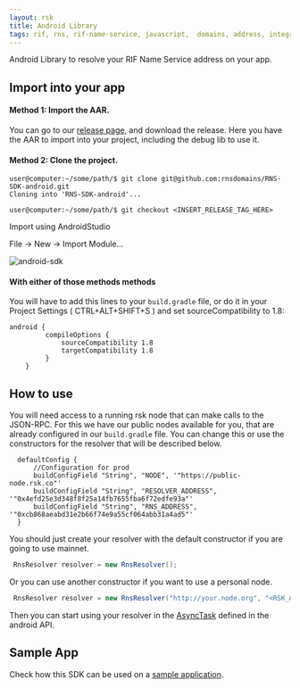 ```yaml
---
layout: rsk
title: Android Library
tags: rif, rns, rif-name-service, javascript,  domains, address, integrate, resolver, android, node, sdk, libraries, infrastructure, protocols, mvp, design, rbtc, defi, decentralized, quick-start, guides, tutorial, networks, dapps, tools, rsk, ethereum, smart-contracts, install, get-started, how-to, mainnet, testnet, contracts, wallets, web3, crypto
---
```


Android Library to resolve your RIF Name Service address on your app.

## Import into your app

#### Method 1: Import the AAR.

You can go to our [release page](https://github.com/rnsdomains/RNS-SDK-android/releases), and download the release. Here you have the AAR to import into your project, including the debug lib to use it.

#### Method 2: Clone the project.

```console
user@computer:~/some/path/$ git clone git@github.com:rnsdomains/RNS-SDK-android.git
Cloning into 'RNS-SDK-android'...

user@computer:~/some/path/$ git checkout <INSERT_RELEASE_TAG_HERE>
```

Import using AndroidStudio

File -> New -> Import Module...

<img src="/assets/img/rns/AndroidSDK.png" class="img-fluid" alt="android-sdk" />

#### With either of those methods methods

You will have to add this lines to your `build.gradle` file, or do it in your Project Settings ( CTRL+ALT+SHIFT+S ) and set sourceCompatibility to 1.8: 

```
android {
         compileOptions {
             sourceCompatibility 1.8 
             targetCompatibility 1.8 
         }
    }   
```

## How to use

You will need access to a running rsk node that can make calls to the JSON-RPC. For this we have our public nodes available for you, that are already configured in our `build.gradle` file. You can change this or use the constructors for the resolver that will be described below.

```
  defaultConfig {
      //Configuration for prod
      buildConfigField "String", "NODE", '"https://public-node.rsk.co"'
      buildConfigField "String", "RESOLVER_ADDRESS", '"0x4efd25e3d348f8f25a14fb7655fba6f72edfe93a"'
      buildConfigField "String", "RNS_ADDRESS", '"0xcb868aeabd31e2b66f74e9a55cf064abb31a4ad5"'
  }
```

You should just create your resolver with the default constructor if you are going to use mainnet.

```java
 RnsResolver resolver = new RnsResolver();
```

Or you can use another constructor if you want to use a personal node.

```java
 RnsResolver resolver = new RnsResolver("http://your.node.org", "<RSK_ADDRESS_TO_YOUR_RESOLVER>", "<RNS_ADDRESS>");
```

Then you can start using your resolver in the [AsyncTask](https://developer.android.com/reference/android/os/AsyncTask) defined in the android API.

## Sample App

Check how this SDK can be used on a [sample application](https://github.com/rnsdomains/rns-android-sampleapp).
